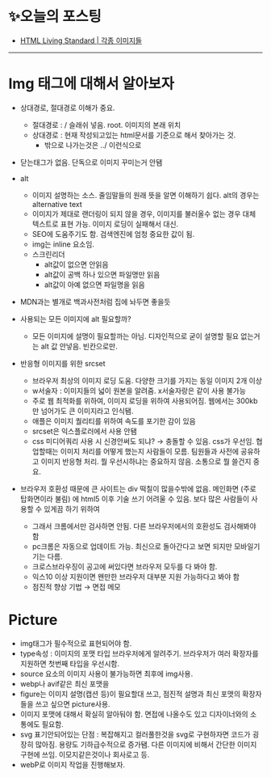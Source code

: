 # ✨오늘의 포스팅
- [HTML Living Standard | 각종 이미지들 ](https://ryungom.tistory.com/78)
 ---
 # Img 태그에 대해서 알아보자

  -   상대경로, 절대경로 이해가 중요.
      -   절대경로 : / 슬래쉬 넣음. root. 이미지의 본래 위치
      -   상대경로 : 현재 작성되고있는 html문서를 기준으로 해서 찾아가는 것.
          -   밖으로 나가는것은 ../ 이런식으로
  -   닫는태그가 없음. 단독으로 이미지 꾸미는거 안됌
  -   alt
      -   이미지 설명하는 소스. 줄임말들의 원래 뜻을 알면 이해하기 쉽다. alt의 경우는 alternative text
      -   이미지가 제대로 랜더링이 되지 않을 경우, 이미지를 불러올수 없는 경우 대체 텍스트로 표현 가능. 이미지 로딩이 실패해서 대신.
      -   SEO에 도움주기도 함. 검색엔진에 엄청 중요한 값이 됨.
      -   img는 inline 요소임.
      -   스크린리더
          -   alt값이 없으면 안읽음
          -   alt값이 공백 하나 있으면 파일명만 읽음
          -   alt값이 아예 없으면 파일명을 읽음
  -   MDN과는 별개로 백과사전처럼 집에 놔두면 좋을듯
  -   사용되는 모든 이미지에 alt 필요할까?
      -   모든 이미지에 설명이 필요할까는 아님. 디자인적으로 굳이 설명할 필요 없는거는 alt 값 안넣음. 빈칸으로만.
  -   반응형 이미지를 위한 srcset
      -   브라우저 최상의 이미지 로딩 도움. 다양한 크기를 가지는 동일 이미지 2개 이상
      -   w서술자 : 이미지들의 넓이 원본을 알려줌. x서술자랑은 같이 사용 불가능
      -   주로 웹 최적화를 위하여, 이미지 로딩을 위하여 사용되어짐. 웹에서는 300kb만 넘어가도 큰 이미지라고 인식됌.
      -   애플은 이미지 퀄리티를 위하여 속도를 포기한 감이 있음
      -   srcset은 익스플로러에서 사용 안됌
      -   css 미디어쿼리 사용 시 신경안써도 되냐? → 충돌할 수 있음. css가 우선임. 협업할때는 이미지 처리를 어떻게 했는지 사람들이 모름. 팀원들과 사전에 공유하고 이미지 반응형 처리. 뭘 우선시하냐는 중요하지 않음. 소통으로 뭘 쓸건지 중요.

-   브라우저 호환성 때문에 큰 사이트는 div 떡칠이 많을수밖에 없음. 메인화면 (주로 탑화면이라 불림) 에 html5 이후 기술 쓰기 어려울 수 있음. 보다 많은 사람들이 사용할 수 있게끔 하기 위하여
    -   그래서 크롬에서만 검사하면 안됨. 다른 브라우저에서의 호환성도 검사해봐야함
    -   pc크롬은 자동으로 업데이트 가능. 최신으로 돌아간다고 보면 되지만 모바일기기는 다름.
    -   크로스브라우징이 공고에 써있다면 브라우저 모두를 다 봐야 함.
    -   익스10 이상 지원이면 왠만한 브라우저 대부분 지원 가능하다고 봐야 함
    -   점진적 향상 기법 → 면접 메모

# Picture
  -   img태그가 필수적으로 표현되어야 함.
  -   type속성 : 이미지의 포맷 타입 브라우저에게 알려주기. 브라우저가 여러 확장자를 지원하면 첫번째 타입을 우선시함.
  -   source 요소의 이미지 사용이 불가능하면 최후에 img사용.
  -   webp나 avif같은 최신 포맷을
  -   figure는 이미지 설명(캡션 등)이 필요할대 쓰고, 점진적 설명과 최신 포맷의 확장자들을 쓰고 싶으면 picture사용.
-   이미지 포맷에 대해서 확실히 알아둬야 함. 면접에 나올수도 있고 디자이너와의 소통에도 필요함.
  -   svg 표기안되어있는 단점 : 복잡해지고 컬러풀한것을 svg로 구현하자면 코드가 굉장히 많아짐. 용량도 기하급수적으로 증가됌. 다른 이미지에 비해서 간단한 이미지 구현에 쓰임. 이모지같은것이나 회사로고 등.
  -   webP로 이미지 작업을 진행해보자.